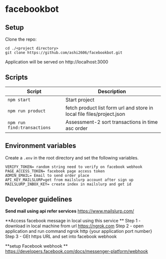 # facebookbot


## Setup

Clone the repo:
```
cd ./<project directory>
git clone https://github.com/ashi2606/facebookbot.git
```

Application will be served on http://localhost:3000


## Scripts

| Script           | Description                                     |
| ---------------- | ----------------------------------------------- |
| `npm start`      | Start project|
| `npm run product` | fetch product list form url and store in local file  files/project.json |
| `npm run find:transactions` | Assessment-2  sort transactions in time asc order |




## Environment variables

Create a `.env` in the root directory and set the following variables.
```
VERIFY_TOKEN= random string need to verify on facebook webhook
PAGE_ACCESS_TOKEN= facebook page access token
ADMIN_EMAIL= Email to send order place
API_KEY_MAILSLURP=get from mailslurp account after sign up
MAILSLURP_INBOX_KEY= create index in mailslurp and get id
```

## Developer guidelines

**Send mail using api refer services**
https://www.mailslurp.com/

**Access facebook message in local using this service **
Step 1 - download in local machine from url  https://ngrok.com
Step 2 - open application and run command ngrok http {your application port number}
Step 3 - GEt https URL and set into facebook webhook 

**setup Facebook webhook **
https://developers.facebook.com/docs/messenger-platform/webhook



